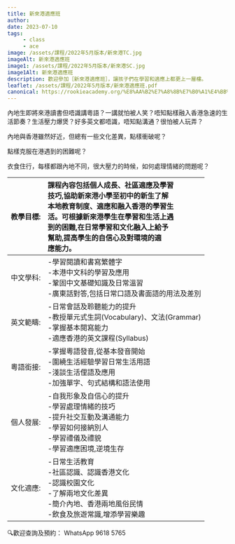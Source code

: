 ```yaml
---
title: 新來港適應班
author:
date: 2023-07-10
tags: 
     - class
     - ace
image: /assets/課程/2022年5月版本/新來港TC.jpg
imageAlt: 新來港適應班
image1: /assets/課程/2022年5月版本/新來港SC.jpg
image1Alt: 新來港適應班
description: 歡迎參加［新來港適應班］，讓孩子們在學習和適應上都更上一層樓。
leaflet: /assets/課程/2022年5月版本/新來港適應班.pdf
canonical: https://rookieacademy.org/%E8%AA%B2%E7%A8%8B%E7%B0%A1%E4%BB%8B/%E6%9C%80%E5%A4%9A%E5%90%8C%E5%AD%B8%E5%A0%B1%E5%90%8D%E7%9A%84%E8%AA%B2%E7%A8%8B%E6%8E%92%E5%90%8D/
---
```

內地生即將來港讀書但唔識講粵語？一講就怕被人笑？唔知點樣融入香港急速的生活節奏？生活壓力爆煲？好多英文都唔識，唔知點溝通？很怕被人玩弄？

內地與香港雖然好近，但總有一些文化差異，點樣衝破呢？

點樣克服在港遇到的困難呢？

衣食住行，每樣都跟內地不同，很大壓力的時候，如何處理情緒的問題呢？

| 教學目標: | 課程內容包括個人成長、社區適應及學習<br>技巧,協助新來港小學至初中的新生了解<br>本地教育制度、適應和融入香港的學習生<br>活。可根據新來港學生在學習和生活上遇<br>到的困難,在日常學習和文化融入上給予<br>幫助,提高學生的自信心及對環境的適<br>應能力。 |
|:-----------|:-----------------------------------------------------------------------------------------------------------------------------------------------------------------------------------------------------------------------------------------------------|
| 中文學科: | -學習閱讀和書寫繁體字<br>-本港中文科的學習及應用<br>-鞏固中文基礎知識及日常溫習<br>-廣東話對答,包括日常口語及書面語的用法及差別                                                                                                                     |
| 英文範疇: | -日常會話及聆聽能力的提升<br>-教授單元式生詞(Vocabulary)、文法(Grammar)<br>-掌握基本閱寫能力<br>-適應香港的英文課程(Syllabus)                                                                                                                       |
| 粵語銜接: | -掌握粵語發音,從基本發音開始<br>-圍繞生活經驗學習日常生活用語<br>-淺談生活俚語及應用<br>-加強單字、句式結構和語法使用                                                                                                                               |
| 個人發展: | -自我形象及自信心的提升<br>-學習處理情緒的技巧<br>-提升社交互動及溝通能力<br>-學習如何接納別人<br>-學習禮儀及禮貌<br>-學習適應困境,逆境生存                                                                                                         |
| 文化適應: | -日常生活教育<br>-社區認識、認識香港文化<br>-認識校園文化<br>-了解兩地文化差異<br>-簡介內地、香港兩地風俗民情<br>-飲食及旅遊常識,增添學習樂趣                                                                                                       |
🔍歡迎查詢及預約： WhatsApp 9618 5765 
